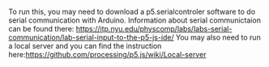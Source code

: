 To run this, you may need to download a p5.serialcontroler software to do serial communication with Arduino.
Information about serial communictaion can be found there: https://itp.nyu.edu/physcomp/labs/labs-serial-communication/lab-serial-input-to-the-p5-js-ide/
You may also need to run a local server and you can find the instruction here:https://github.com/processing/p5.js/wiki/Local-server
